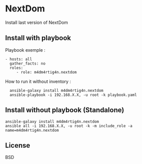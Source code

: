 NextDom
=========

Install last version of NextDom


Install with playbook
----------------

Playbook exemple :

    - hosts: all
      gather_facts: no
      roles:
         - role: m4dm4rtig4n.nextdom

How to run it without inventory :

      ansible-galaxy install m4dm4rtig4n.nextdom
      ansible-playbook -i 192.168.X.X, -u root -k playbook.yaml

Install without playbook (Standalone)
----------------

    ansible-galaxy install m4dm4rtig4n.nextdom
    ansible all -i 192.168.X.X, -u root -k -m include_role -a name=m4dm4rtig4n.nextdom
    
License
-------

BSD

